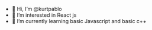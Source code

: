 - 👋 Hi, I’m @kurtpablo
- 👀 I’m interested in React js
- 🌱 I’m currently learning basic Javascript and basic c++


<!---
kurtpablo/kurtpablo is a ✨ special ✨ repository because its `README.md` (this file) appears on your GitHub profile.
You can click the Preview link to take a look at your changes.
--->
